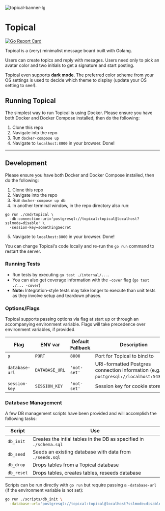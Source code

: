 ![topical-banner-lg](https://user-images.githubusercontent.com/6694167/112412673-4b1d0000-8cf5-11eb-9a38-bfa0d41a227e.png)

# Topical

[![Go Report Card](https://goreportcard.com/badge/github.com/jkulton/topical)](https://goreportcard.com/report/github.com/jkulton/topical)

Topical is a (very) minimalist message board built with Golang.

Users can create topics and reply with mesages. Users need only to pick an avatar color and two initials to get a signature and start posting.

Topical even supports **dark mode**. The preferred color scheme from your OS settings is used to decide which theme to display (update your OS setting to see!).

## Running Topical

The simplest way to run Topical is using Docker. Please ensure you have both Docker and Docker Compose installed, then do the following:

1. Clone this repo
2. Navigate into the repo
3. Run `docker-compose up`
4. Navigate to `localhost:8000` in your browser. Done!

---

## Development

Please ensure you have both Docker and Docker Compose installed, then do the following:

1. Clone this repo
2. Navigate into the repo
3. Run `docker-compose up db`
4. In another terminal window, in the repo directory also run:

```
go run ./cmd/topical \
  -db-connection-uri='postgresql://topical:topical@localhost?sslmode=disable' \
  -session-key=somethingSecret
```

5. Navigate to `localhost:8000` in your browser. Done!

You can change Topical's code locally and re-run the `go run` command to restart the server.

### Running Tests

- Run tests by executing `go test ./internal/...`.
- You can also get coverage information with the `-cover` flag (`go test ./... -cover`)
- **Note:** Integration-style tests may take longer to execute than unit tests as they involve setup and teardown phases.

### Options/Flags

Topical supports passing options via flag at start up or through an accompanying environment variable. Flags will take precedence over environment variables, if provided.

| Flag | ENV var | Default Fallback | Description |
|------|---------|---------|-------------|
| `p` | `PORT` | `8000`  | Port for Topical to bind to |
| `database-url` | `DATABASE_URL` | `'not-set'` | URI-formatted Postgres connection information (e.g. `postgresql://localhost:5433...`) |
| `session-key` | `SESSION_KEY` | `'not-set'` | Session key for cookie store |

### Database Management

A few DB management scripts have been provided and will accomplish the following tasks:

| Script | Use |
|--------|-----|
| `db_init` | Creates the intial tables in the DB as specified in `./schema.sql` |
| `db_seed` | Seeds an existing database with data from `./seeds.sql` |
| `db_drop` | Drops tables from a Topical database |
| `db_reset` | Drops tables, creates tables, reseeds database |

Scripts can be run directly with `go run` but require passing a `-database-url` (if the environment variable is not set):

```sh
go run ./scripts/db_init \
  -database-url='postgresql://topical:topical@localhost?sslmode=disable'
```

